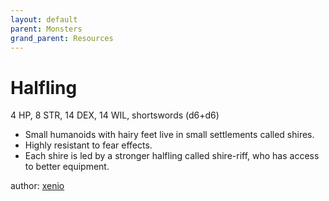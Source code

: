 ```yaml
---
layout: default
parent: Monsters
grand_parent: Resources
---
```

# Halfling
4 HP, 8 STR, 14 DEX, 14 WIL, shortswords (d6+d6)
- Small humanoids with hairy feet live in small settlements called shires.
- Highly resistant to fear effects.
- Each shire is led by a stronger halfling called shire-riff, who has access to better equipment.

author: [xenio](https://xenioinabottle.blogspot.com)
